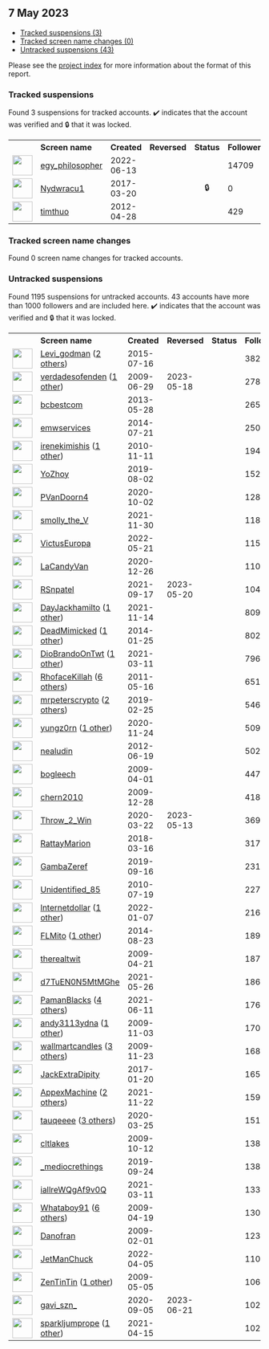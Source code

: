 ##  7 May 2023

* [Tracked suspensions (3)](#tracked-suspensions)
* [Tracked screen name changes (0)](#tracked-screen-name-changes)
* [Untracked suspensions (43)](#untracked-suspensions)

Please see the [project index](https://github.com/travisbrown/twitter-watch) for more information about the format of this report.

### Tracked suspensions

Found 3 suspensions for tracked accounts.
  ✔️ indicates that the account was verified and 🔒 that it was locked.

<table>
    <tr>
        <th></th>
        <th align="left">Screen name</th>
        <th align="left">Created</th>
        <th align="left">Reversed</th>
        <th align="left">Status</th>
        <th align="left">Followers</th>
        <th align="left">Ranking</th></tr>
    </tr>
        <tr>
            <td><a href="https://twitter.com/intent/user?user_id=1536399572364414976">
                <img src="https://pbs.twimg.com/profile_images/1597016819138789382/M8TXrVRM_normal.jpg" width="40px" height="40px" align="center"/></a>
            </td>
            <td>
                <a href="https://twitter.com/egy_philosopher">egy_philosopher</a></td>
            <td>2022-06-13</td>
            <td></td>
            <td align="center"></td>
            <td>14709</td>
            <td>7881</td>
        </tr>
        <tr>
            <td><a href="https://twitter.com/intent/user?user_id=843615625486438400">
                <img src="https://pbs.twimg.com/profile_images/1455773650934812672/I5s_nszX_normal.jpg" width="40px" height="40px" align="center"/></a>
            </td>
            <td>
                <a href="https://twitter.com/Nydwracu1">Nydwracu1</a></td>
            <td>2017-03-20</td>
            <td></td>
            <td align="center">🔒</td>
            <td>0</td>
            <td>25175</td>
        </tr>
        <tr>
            <td><a href="https://twitter.com/intent/user?user_id=565195885">
                <img src="https://pbs.twimg.com/profile_images/1274893153867350019/QBNOqXP0_normal.jpg" width="40px" height="40px" align="center"/></a>
            </td>
            <td>
                <a href="https://twitter.com/timthuo">timthuo</a></td>
            <td>2012-04-28</td>
            <td></td>
            <td align="center"></td>
            <td>429</td>
            <td>87643</td>
        </tr></table>

### Tracked screen name changes

Found 0 screen name changes for tracked accounts.

### Untracked suspensions

Found 1195 suspensions for untracked accounts.
43 accounts have more than 1000 followers and are included here.
  ✔️ indicates that the account was verified and 🔒 that it was locked.

<table>
    <tr>
        <th></th>
        <th align="left">Screen name</th>
        <th align="left">Created</th>
        <th align="left">Reversed</th>
        <th align="left">Status</th>
        <th align="left">Followers</th>
    </tr>
        <tr>
            <td><a href="https://twitter.com/intent/user?user_id=3379259710">
                <img src="https://pbs.twimg.com/profile_images/1525160513113669632/ykHrqpI-_normal.jpg" width="40px" height="40px" align="center"/></a>
            </td>
            <td>
                <a href="https://twitter.com/Levi_godman">Levi_godman</a>&nbsp;(<a href="https://api.memory.lol/v1/tw/id/3379259710">2 others</a>)&nbsp;</td>
            <td>2015-07-16</td>
            <td></td>
            <td align="center"></td>
            <td>38281</td>
        </tr>
        <tr>
            <td><a href="https://twitter.com/intent/user?user_id=51933295">
                <img src="https://pbs.twimg.com/profile_images/1086520057520365568/XGBmgxYH_normal.jpg" width="40px" height="40px" align="center"/></a>
            </td>
            <td>
                <a href="https://twitter.com/verdadesofenden">verdadesofenden</a>&nbsp;(<a href="https://api.memory.lol/v1/tw/id/51933295">1 other</a>)&nbsp;</td>
            <td>2009-06-29</td>
            <td>2023-05-18</td>
            <td align="center"></td>
            <td>27845</td>
        </tr>
        <tr>
            <td><a href="https://twitter.com/intent/user?user_id=1463649217">
                <img src="https://pbs.twimg.com/profile_images/1009075227077140481/I3EsWX7N_normal.jpg" width="40px" height="40px" align="center"/></a>
            </td>
            <td>
                <a href="https://twitter.com/bcbestcom">bcbestcom</a></td>
            <td>2013-05-28</td>
            <td></td>
            <td align="center"></td>
            <td>26507</td>
        </tr>
        <tr>
            <td><a href="https://twitter.com/intent/user?user_id=2667096109">
                <img src="https://pbs.twimg.com/profile_images/779147082892316672/GOquff5b_normal.jpg" width="40px" height="40px" align="center"/></a>
            </td>
            <td>
                <a href="https://twitter.com/emwservices">emwservices</a></td>
            <td>2014-07-21</td>
            <td></td>
            <td align="center"></td>
            <td>25067</td>
        </tr>
        <tr>
            <td><a href="https://twitter.com/intent/user?user_id=214450204">
                <img src="https://pbs.twimg.com/profile_images/1310212020038438916/GHKSFQqf_normal.jpg" width="40px" height="40px" align="center"/></a>
            </td>
            <td>
                <a href="https://twitter.com/irenekimishis">irenekimishis</a>&nbsp;(<a href="https://api.memory.lol/v1/tw/id/214450204">1 other</a>)&nbsp;</td>
            <td>2010-11-11</td>
            <td></td>
            <td align="center"></td>
            <td>19418</td>
        </tr>
        <tr>
            <td><a href="https://twitter.com/intent/user?user_id=1157378140445876225">
                <img src="https://pbs.twimg.com/profile_images/1580826970715086848/NdtknVk3_normal.jpg" width="40px" height="40px" align="center"/></a>
            </td>
            <td>
                <a href="https://twitter.com/YoZhoy">YoZhoy</a></td>
            <td>2019-08-02</td>
            <td></td>
            <td align="center"></td>
            <td>15226</td>
        </tr>
        <tr>
            <td><a href="https://twitter.com/intent/user?user_id=1312082138095812608">
                <img src="https://pbs.twimg.com/profile_images/1539170731774431234/XPE263Fk_normal.jpg" width="40px" height="40px" align="center"/></a>
            </td>
            <td>
                <a href="https://twitter.com/PVanDoorn4">PVanDoorn4</a></td>
            <td>2020-10-02</td>
            <td></td>
            <td align="center"></td>
            <td>12892</td>
        </tr>
        <tr>
            <td><a href="https://twitter.com/intent/user?user_id=1465650253240193029">
                <img src="https://pbs.twimg.com/profile_images/1468214316168060939/6fw4JvMa_normal.jpg" width="40px" height="40px" align="center"/></a>
            </td>
            <td>
                <a href="https://twitter.com/smolly_the_V">smolly_the_V</a></td>
            <td>2021-11-30</td>
            <td></td>
            <td align="center"></td>
            <td>11852</td>
        </tr>
        <tr>
            <td><a href="https://twitter.com/intent/user?user_id=1527815172638887942">
                <img src="https://pbs.twimg.com/profile_images/1527818965543792640/5u3Bf5Nj_normal.jpg" width="40px" height="40px" align="center"/></a>
            </td>
            <td>
                <a href="https://twitter.com/VictusEuropa">VictusEuropa</a></td>
            <td>2022-05-21</td>
            <td></td>
            <td align="center"></td>
            <td>11588</td>
        </tr>
        <tr>
            <td><a href="https://twitter.com/intent/user?user_id=1342758946239475714">
                <img src="https://pbs.twimg.com/profile_images/1521666648826167296/eLz5XqeA_normal.jpg" width="40px" height="40px" align="center"/></a>
            </td>
            <td>
                <a href="https://twitter.com/LaCandyVan">LaCandyVan</a></td>
            <td>2020-12-26</td>
            <td></td>
            <td align="center"></td>
            <td>11043</td>
        </tr>
        <tr>
            <td><a href="https://twitter.com/intent/user?user_id=1438871952530173958">
                <img src="https://pbs.twimg.com/profile_images/1580395953580027909/4DyfJDTO_normal.jpg" width="40px" height="40px" align="center"/></a>
            </td>
            <td>
                <a href="https://twitter.com/RSnpatel">RSnpatel</a></td>
            <td>2021-09-17</td>
            <td>2023-05-20</td>
            <td align="center"></td>
            <td>10420</td>
        </tr>
        <tr>
            <td><a href="https://twitter.com/intent/user?user_id=1459895748028420100">
                <img src="https://pbs.twimg.com/profile_images/1582650188690325504/TIK5v1qt_normal.jpg" width="40px" height="40px" align="center"/></a>
            </td>
            <td>
                <a href="https://twitter.com/DayJackhamilto">DayJackhamilto</a>&nbsp;(<a href="https://api.memory.lol/v1/tw/id/1459895748028420100">1 other</a>)&nbsp;</td>
            <td>2021-11-14</td>
            <td></td>
            <td align="center"></td>
            <td>8090</td>
        </tr>
        <tr>
            <td><a href="https://twitter.com/intent/user?user_id=2310053622">
                <img src="https://pbs.twimg.com/profile_images/1337937594684850176/UVEIn7r9_normal.jpg" width="40px" height="40px" align="center"/></a>
            </td>
            <td>
                <a href="https://twitter.com/DeadMimicked">DeadMimicked</a>&nbsp;(<a href="https://api.memory.lol/v1/tw/id/2310053622">1 other</a>)&nbsp;</td>
            <td>2014-01-25</td>
            <td></td>
            <td align="center"></td>
            <td>8021</td>
        </tr>
        <tr>
            <td><a href="https://twitter.com/intent/user?user_id=1369952240883044358">
                <img src="https://pbs.twimg.com/profile_images/1587611579826462720/O0_4XPp-_normal.jpg" width="40px" height="40px" align="center"/></a>
            </td>
            <td>
                <a href="https://twitter.com/DioBrandoOnTwt">DioBrandoOnTwt</a>&nbsp;(<a href="https://api.memory.lol/v1/tw/id/1369952240883044358">1 other</a>)&nbsp;</td>
            <td>2021-03-11</td>
            <td></td>
            <td align="center"></td>
            <td>7968</td>
        </tr>
        <tr>
            <td><a href="https://twitter.com/intent/user?user_id=299379391">
                <img src="https://pbs.twimg.com/profile_images/1596357239807287299/9t595-pA_normal.jpg" width="40px" height="40px" align="center"/></a>
            </td>
            <td>
                <a href="https://twitter.com/RhofaceKillah">RhofaceKillah</a>&nbsp;(<a href="https://api.memory.lol/v1/tw/id/299379391">6 others</a>)&nbsp;</td>
            <td>2011-05-16</td>
            <td></td>
            <td align="center"></td>
            <td>6511</td>
        </tr>
        <tr>
            <td><a href="https://twitter.com/intent/user?user_id=1100159535522738176">
                <img src="https://pbs.twimg.com/profile_images/1564968211296276483/FTeHg_6i_normal.jpg" width="40px" height="40px" align="center"/></a>
            </td>
            <td>
                <a href="https://twitter.com/mrpeterscrypto">mrpeterscrypto</a>&nbsp;(<a href="https://api.memory.lol/v1/tw/id/1100159535522738176">2 others</a>)&nbsp;</td>
            <td>2019-02-25</td>
            <td></td>
            <td align="center"></td>
            <td>5465</td>
        </tr>
        <tr>
            <td><a href="https://twitter.com/intent/user?user_id=1331295700894822402">
                <img src="https://pbs.twimg.com/profile_images/1598701427135860737/5nJyV3jR_normal.jpg" width="40px" height="40px" align="center"/></a>
            </td>
            <td>
                <a href="https://twitter.com/yungz0rn">yungz0rn</a>&nbsp;(<a href="https://api.memory.lol/v1/tw/id/1331295700894822402">1 other</a>)&nbsp;</td>
            <td>2020-11-24</td>
            <td></td>
            <td align="center"></td>
            <td>5097</td>
        </tr>
        <tr>
            <td><a href="https://twitter.com/intent/user?user_id=612708320">
                <img src="https://pbs.twimg.com/profile_images/2322946635/Quran13-purple-flower-wallpaper_normal.jpg" width="40px" height="40px" align="center"/></a>
            </td>
            <td>
                <a href="https://twitter.com/nealudin">nealudin</a></td>
            <td>2012-06-19</td>
            <td></td>
            <td align="center"></td>
            <td>5027</td>
        </tr>
        <tr>
            <td><a href="https://twitter.com/intent/user?user_id=28206710">
                <img src="https://pbs.twimg.com/profile_images/425314260/weedthumb_normal.jpg" width="40px" height="40px" align="center"/></a>
            </td>
            <td>
                <a href="https://twitter.com/bogleech">bogleech</a></td>
            <td>2009-04-01</td>
            <td></td>
            <td align="center"></td>
            <td>4479</td>
        </tr>
        <tr>
            <td><a href="https://twitter.com/intent/user?user_id=100023100">
                <img src="https://pbs.twimg.com/profile_images/1340022016909455364/2f53YIvf_normal.jpg" width="40px" height="40px" align="center"/></a>
            </td>
            <td>
                <a href="https://twitter.com/chern2010">chern2010</a></td>
            <td>2009-12-28</td>
            <td></td>
            <td align="center"></td>
            <td>4185</td>
        </tr>
        <tr>
            <td><a href="https://twitter.com/intent/user?user_id=1241584756870901760">
                <img src="https://pbs.twimg.com/profile_images/1570512847469416452/tGhxj-zV_normal.jpg" width="40px" height="40px" align="center"/></a>
            </td>
            <td>
                <a href="https://twitter.com/Throw_2_Win">Throw_2_Win</a></td>
            <td>2020-03-22</td>
            <td>2023-05-13</td>
            <td align="center"></td>
            <td>3695</td>
        </tr>
        <tr>
            <td><a href="https://twitter.com/intent/user?user_id=974622996198551552">
                <img src="https://pbs.twimg.com/profile_images/1561785765838864386/DzA1uwzK_normal.jpg" width="40px" height="40px" align="center"/></a>
            </td>
            <td>
                <a href="https://twitter.com/RattayMarion">RattayMarion</a></td>
            <td>2018-03-16</td>
            <td></td>
            <td align="center"></td>
            <td>3172</td>
        </tr>
        <tr>
            <td><a href="https://twitter.com/intent/user?user_id=1173700009482756097">
                <img src="https://pbs.twimg.com/profile_images/1578131594421960720/eCeH4RGL_normal.jpg" width="40px" height="40px" align="center"/></a>
            </td>
            <td>
                <a href="https://twitter.com/GambaZeref">GambaZeref</a></td>
            <td>2019-09-16</td>
            <td></td>
            <td align="center"></td>
            <td>2317</td>
        </tr>
        <tr>
            <td><a href="https://twitter.com/intent/user?user_id=168348364">
                <img src="https://pbs.twimg.com/profile_images/1579207521004306432/1oFeUOni_normal.jpg" width="40px" height="40px" align="center"/></a>
            </td>
            <td>
                <a href="https://twitter.com/Unidentified_85">Unidentified_85</a></td>
            <td>2010-07-19</td>
            <td></td>
            <td align="center"></td>
            <td>2273</td>
        </tr>
        <tr>
            <td><a href="https://twitter.com/intent/user?user_id=1479273093700980736">
                <img src="https://pbs.twimg.com/profile_images/1550954397198426119/O_PLtvN__normal.jpg" width="40px" height="40px" align="center"/></a>
            </td>
            <td>
                <a href="https://twitter.com/lnternetdollar">lnternetdollar</a>&nbsp;(<a href="https://api.memory.lol/v1/tw/id/1479273093700980736">1 other</a>)&nbsp;</td>
            <td>2022-01-07</td>
            <td></td>
            <td align="center"></td>
            <td>2163</td>
        </tr>
        <tr>
            <td><a href="https://twitter.com/intent/user?user_id=2758521458">
                <img src="https://pbs.twimg.com/profile_images/1592635167834775552/P5oizVkn_normal.jpg" width="40px" height="40px" align="center"/></a>
            </td>
            <td>
                <a href="https://twitter.com/FLMito">FLMito</a>&nbsp;(<a href="https://api.memory.lol/v1/tw/id/2758521458">1 other</a>)&nbsp;</td>
            <td>2014-08-23</td>
            <td></td>
            <td align="center"></td>
            <td>1898</td>
        </tr>
        <tr>
            <td><a href="https://twitter.com/intent/user?user_id=33961848">
                <img src="https://pbs.twimg.com/profile_images/150763622/ray-sun-glasses1_normal.jpg" width="40px" height="40px" align="center"/></a>
            </td>
            <td>
                <a href="https://twitter.com/therealtwit">therealtwit</a></td>
            <td>2009-04-21</td>
            <td></td>
            <td align="center"></td>
            <td>1874</td>
        </tr>
        <tr>
            <td><a href="https://twitter.com/intent/user?user_id=1397513525254180864">
                <img src="https://pbs.twimg.com/profile_images/1412379072689106947/q8JsYbuW_normal.jpg" width="40px" height="40px" align="center"/></a>
            </td>
            <td>
                <a href="https://twitter.com/d7TuEN0N5MtMGhe">d7TuEN0N5MtMGhe</a></td>
            <td>2021-05-26</td>
            <td></td>
            <td align="center"></td>
            <td>1864</td>
        </tr>
        <tr>
            <td><a href="https://twitter.com/intent/user?user_id=1403211623326642177">
                <img src="https://pbs.twimg.com/profile_images/1592910117061918722/72WO88PD_normal.jpg" width="40px" height="40px" align="center"/></a>
            </td>
            <td>
                <a href="https://twitter.com/PamanBlacks">PamanBlacks</a>&nbsp;(<a href="https://api.memory.lol/v1/tw/id/1403211623326642177">4 others</a>)&nbsp;</td>
            <td>2021-06-11</td>
            <td></td>
            <td align="center"></td>
            <td>1765</td>
        </tr>
        <tr>
            <td><a href="https://twitter.com/intent/user?user_id=87237342">
                <img src="https://pbs.twimg.com/profile_images/520046402144317440/6swkCbXr_normal.jpeg" width="40px" height="40px" align="center"/></a>
            </td>
            <td>
                <a href="https://twitter.com/andy3113ydna">andy3113ydna</a>&nbsp;(<a href="https://api.memory.lol/v1/tw/id/87237342">1 other</a>)&nbsp;</td>
            <td>2009-11-03</td>
            <td></td>
            <td align="center"></td>
            <td>1703</td>
        </tr>
        <tr>
            <td><a href="https://twitter.com/intent/user?user_id=92117105">
                <img src="https://pbs.twimg.com/profile_images/1588125584135049217/Kx_f6VZ-_normal.jpg" width="40px" height="40px" align="center"/></a>
            </td>
            <td>
                <a href="https://twitter.com/wallmartcandles">wallmartcandles</a>&nbsp;(<a href="https://api.memory.lol/v1/tw/id/92117105">3 others</a>)&nbsp;</td>
            <td>2009-11-23</td>
            <td></td>
            <td align="center"></td>
            <td>1687</td>
        </tr>
        <tr>
            <td><a href="https://twitter.com/intent/user?user_id=822369227063500800">
                <img src="https://pbs.twimg.com/profile_images/1566913615818625030/fhGZOJvK_normal.jpg" width="40px" height="40px" align="center"/></a>
            </td>
            <td>
                <a href="https://twitter.com/JackExtraDipity">JackExtraDipity</a></td>
            <td>2017-01-20</td>
            <td></td>
            <td align="center"></td>
            <td>1659</td>
        </tr>
        <tr>
            <td><a href="https://twitter.com/intent/user?user_id=1462924585486077954">
                <img src="https://pbs.twimg.com/profile_images/1598443068654374912/5JVHweWO_normal.jpg" width="40px" height="40px" align="center"/></a>
            </td>
            <td>
                <a href="https://twitter.com/AppexMachine">AppexMachine</a>&nbsp;(<a href="https://api.memory.lol/v1/tw/id/1462924585486077954">2 others</a>)&nbsp;</td>
            <td>2021-11-22</td>
            <td></td>
            <td align="center"></td>
            <td>1595</td>
        </tr>
        <tr>
            <td><a href="https://twitter.com/intent/user?user_id=1242727414930661376">
                <img src="https://pbs.twimg.com/profile_images/1595664526300844034/jjeBBG1d_normal.jpg" width="40px" height="40px" align="center"/></a>
            </td>
            <td>
                <a href="https://twitter.com/tauqeeee">tauqeeee</a>&nbsp;(<a href="https://api.memory.lol/v1/tw/id/1242727414930661376">3 others</a>)&nbsp;</td>
            <td>2020-03-25</td>
            <td></td>
            <td align="center"></td>
            <td>1514</td>
        </tr>
        <tr>
            <td><a href="https://twitter.com/intent/user?user_id=81733191">
                <img src="https://pbs.twimg.com/profile_images/600538386248568832/FBcziHj5_normal.jpg" width="40px" height="40px" align="center"/></a>
            </td>
            <td>
                <a href="https://twitter.com/cltlakes">cltlakes</a></td>
            <td>2009-10-12</td>
            <td></td>
            <td align="center"></td>
            <td>1389</td>
        </tr>
        <tr>
            <td><a href="https://twitter.com/intent/user?user_id=1176544537155497984">
                <img src="https://pbs.twimg.com/profile_images/1576348744408334337/QmFUvPWl_normal.jpg" width="40px" height="40px" align="center"/></a>
            </td>
            <td>
                <a href="https://twitter.com/_mediocrethings">_mediocrethings</a></td>
            <td>2019-09-24</td>
            <td></td>
            <td align="center"></td>
            <td>1388</td>
        </tr>
        <tr>
            <td><a href="https://twitter.com/intent/user?user_id=1370088035707146240">
                <img src="https://pbs.twimg.com/profile_images/1370088247993466888/PpRhEepS_normal.jpg" width="40px" height="40px" align="center"/></a>
            </td>
            <td>
                <a href="https://twitter.com/iallreWQgAf9v0Q">iallreWQgAf9v0Q</a></td>
            <td>2021-03-11</td>
            <td></td>
            <td align="center"></td>
            <td>1330</td>
        </tr>
        <tr>
            <td><a href="https://twitter.com/intent/user?user_id=33111439">
                <img src="https://pbs.twimg.com/profile_images/1206973115881971712/xJT_VeaE_normal.jpg" width="40px" height="40px" align="center"/></a>
            </td>
            <td>
                <a href="https://twitter.com/Whataboy91">Whataboy91</a>&nbsp;(<a href="https://api.memory.lol/v1/tw/id/33111439">6 others</a>)&nbsp;</td>
            <td>2009-04-19</td>
            <td></td>
            <td align="center"></td>
            <td>1308</td>
        </tr>
        <tr>
            <td><a href="https://twitter.com/intent/user?user_id=19847044">
                <img src="https://pbs.twimg.com/profile_images/1598802688631709696/FJiVzTs4_normal.jpg" width="40px" height="40px" align="center"/></a>
            </td>
            <td>
                <a href="https://twitter.com/Danofran">Danofran</a></td>
            <td>2009-02-01</td>
            <td></td>
            <td align="center"></td>
            <td>1238</td>
        </tr>
        <tr>
            <td><a href="https://twitter.com/intent/user?user_id=1511369723019075584">
                <img src="https://pbs.twimg.com/profile_images/1592248531586146304/-tudxb4L_normal.jpg" width="40px" height="40px" align="center"/></a>
            </td>
            <td>
                <a href="https://twitter.com/JetManChuck">JetManChuck</a></td>
            <td>2022-04-05</td>
            <td></td>
            <td align="center"></td>
            <td>1101</td>
        </tr>
        <tr>
            <td><a href="https://twitter.com/intent/user?user_id=37876805">
                <img src="https://pbs.twimg.com/profile_images/1089288729192288257/oRST2YNr_normal.jpg" width="40px" height="40px" align="center"/></a>
            </td>
            <td>
                <a href="https://twitter.com/ZenTinTin">ZenTinTin</a>&nbsp;(<a href="https://api.memory.lol/v1/tw/id/37876805">1 other</a>)&nbsp;</td>
            <td>2009-05-05</td>
            <td></td>
            <td align="center"></td>
            <td>1062</td>
        </tr>
        <tr>
            <td><a href="https://twitter.com/intent/user?user_id=1302295793039110144">
                <img src="https://pbs.twimg.com/profile_images/1581013091436752896/8EkiNCQJ_normal.jpg" width="40px" height="40px" align="center"/></a>
            </td>
            <td>
                <a href="https://twitter.com/gavi_szn_">gavi_szn_</a></td>
            <td>2020-09-05</td>
            <td>2023-06-21</td>
            <td align="center"></td>
            <td>1023</td>
        </tr>
        <tr>
            <td><a href="https://twitter.com/intent/user?user_id=1382670640545730692">
                <img src="https://pbs.twimg.com/profile_images/1589381104313720834/wKqYu8zq_normal.jpg" width="40px" height="40px" align="center"/></a>
            </td>
            <td>
                <a href="https://twitter.com/sparkljumprope">sparkljumprope</a>&nbsp;(<a href="https://api.memory.lol/v1/tw/id/1382670640545730692">1 other</a>)&nbsp;</td>
            <td>2021-04-15</td>
            <td></td>
            <td align="center"></td>
            <td>1020</td>
        </tr></table>
